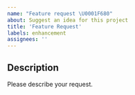 ```yaml
---
name: "Feature request \U0001F680"
about: Suggest an idea for this project
title: 'Feature Request'
labels: enhancement
assignees: ''
---
```


<!-- Please search existing issues to avoid creating duplicates. -->

## Description

Please describe your request.
